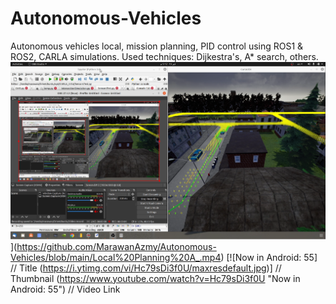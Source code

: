 # Autonomous-Vehicles
Autonomous vehicles local, mission planning, PID control using ROS1 & ROS2, CARLA simulations.
Used techniques: Dijkestra's, A* search, others.
[![Watch the video](https://github.com/MarawanAzmy/Autonomous-Vehicles/blob/main/Capture_3.PNG)](https://github.com/MarawanAzmy/Autonomous-Vehicles/blob/main/Capture_3.PNG)](https://github.com/MarawanAzmy/Autonomous-Vehicles/blob/main/Local%20Planning%20A_.mp4)
[![Now in Android: 55]          // Title
(https://i.ytimg.com/vi/Hc79sDi3f0U/maxresdefault.jpg)] // Thumbnail
(https://www.youtube.com/watch?v=Hc79sDi3f0U "Now in Android: 55")    // Video Link
